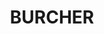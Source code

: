 ---
lastmod: '2025-04-06T06:05:20+00:00'
latitude: -33.839275
layout: suburb
longitude: 147.308172
postcode: '2671'
state: NSW
title: BURCHER
url: /nsw/burcher/
---